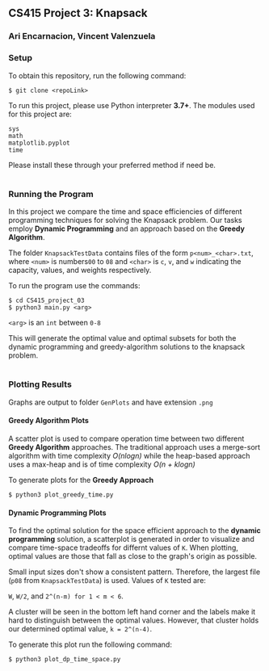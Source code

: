 ## CS415 Project 3: Knapsack
### Ari Encarnacion, Vincent Valenzuela

### Setup
To obtain this repository, run the following command:
```
$ git clone <repoLink>
```
To run this project, please use Python interpreter **3.7+**.
The modules used for this project are:
```
sys
math
matplotlib.pyplot
time
```
Please install these through your preferred method if need be.

#

### Running the Program
In this project we compare the time and space efficiencies of different programming techniques 
for solving the Knapsack problem. 
Our tasks employ **Dynamic Programming** and an approach based on the **Greedy Algorithm**.

The folder `KnapsackTestData` contains files of the form `p<num>_<char>.txt`, where `<num>` is numbers`00` to `08` and 
`<char>` is `c`, `v`, and `w` indicating the capacity, values, and weights respectively. 

To run the program use the commands:

``` 
$ cd CS415_project_03
$ python3 main.py <arg>
```

`<arg>` is an `int` between `0-8` 

This will generate the optimal value and optimal subsets for both the dynamic programming
and greedy-algorithm solutions to the knapsack problem.

#

### Plotting Results
Graphs are output to folder `GenPlots` and have extension `.png`

#### Greedy Algorithm Plots
A scatter plot is used to compare operation time between
two different **Greedy Algorithm** approaches. The traditional
approach uses a merge-sort algorithm with time complexity *O(nlogn)*
while the heap-based approach uses a max-heap and is of time 
complexity *O(n + klogn)*

To generate plots for the **Greedy Approach**

```
$ python3 plot_greedy_time.py
```

#### Dynamic Programming Plots
To find the optimal solution for the space efficient approach to the **dynamic programming** solution,
a scatterplot is generated in order to visualize and compare time-space tradeoffs for differnt
values of `K`. When plotting, optimal values are those that fall as close to the graph's origin as possible.

Small input sizes don't show a consistent pattern. Therefore, the largest file (`p08` from `KnapsackTestData`)
is used. Values of `K` tested are:

`W`, `W/2`, and `2^(n-m) for 1 < m < 6`.

A cluster will be seen in the bottom left hand corner and the labels make it hard to distinguish between
the optimal values. However, that cluster holds our determined optimal value, `k = 2^(n-4)`.

To generate this plot run the following command:
```
$ python3 plot_dp_time_space.py
```

